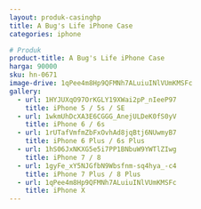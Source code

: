 ```yaml
---
layout: produk-casinghp
title: A Bug's Life iPhone Case
categories: iphone

# Produk
product-title: A Bug's Life iPhone Case
harga: 90000
sku: hn-0671
image-drive: 1qPee4m8Hp9QFMNh7ALuiuINlVUmKMSFc
gallery:
  - url: 1HYJUXqO97OrKGLY19XWai2pP_nIeeP97
    title: iPhone 5 / 5s / SE
  - url: 1wkmUhDcXA3E6CGGG_AnejULDeK0fS0yV
    title: iPhone 6 / 6s
  - url: 1rUTafVmfmZbFxOvhAd8jqBtj6NUwmyB7
    title: iPhone 6 Plus / 6s Plus
  - url: 1hS06JxNKXG5e5i7PP1BNbuW9YWTlZIwg
    title: iPhone 7 / 8
  - url: 1gyFe_xY5NJGfbN9Wbsfnm-sq4hya_-c4
    title: iPhone 7 Plus / 8 Plus
  - url: 1qPee4m8Hp9QFMNh7ALuiuINlVUmKMSFc
    title: iPhone X
---
```

